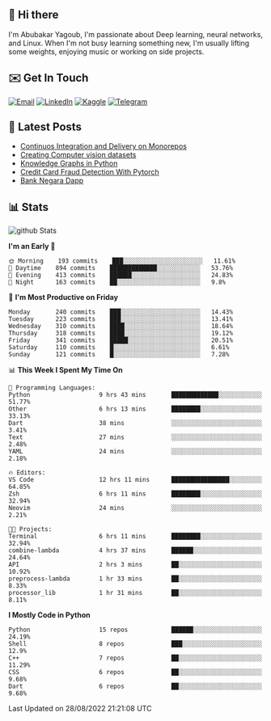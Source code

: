 ## 👋 Hi there

I'm Abubakar Yagoub, I'm passionate about Deep learning, neural networks, and
Linux. When I'm not busy learning something new, I'm usually lifting some
weights, enjoying music or working on side projects.

## ✉️ Get In Touch

[![Email](https://img.shields.io/badge/Email-f1f1f1?style=for-the-badge&logo=gmail&logoColor=0f111a)](mailto:git@blacksuan19.dev)
[![LinkedIn](https://img.shields.io/badge/LinkedIn-0077B5?style=for-the-badge&logo=linkedin&logoColor=white)](https://www.linkedin.com/in/blacksuan19/)
[![Kaggle](https://img.shields.io/badge/Kaggle-5acfff?style=for-the-badge&logo=kaggle&logoColor=white)](http://kaggle.com/abubakaryagob/)
[![Telegram](https://img.shields.io/badge/Telegram-2CA5E0?style=for-the-badge&logo=telegram&logoColor=white)](https://t.me/blacksuan19)

## 📩 Latest Posts

<!-- BLOG-POST-LIST:START -->
- [Continuos Integration and Delivery on Monorepos](http://blacksuan19.dev/blog/github-actions-monorepos/)
- [Creating Computer vision datasets](http://blacksuan19.dev/blog/creating-datasets/)
- [Knowledge Graphs in Python](http://blacksuan19.dev/projects/Knowledge_Graphs/)
- [Credit Card Fraud Detection With Pytorch](http://blacksuan19.dev/projects/credit-card-fraud-detection-with-pytorch/)
- [Bank Negara Dapp](http://blacksuan19.dev/projects/bank-negara/)
<!-- BLOG-POST-LIST:END -->

## 📊 Stats

![github Stats](https://github-readme-stats.vercel.app/api?username=blacksuan19&theme=github_dark&show_icons=true&count_private=true&custom_title=Github%20Stats&hide_border=true)

<!--START_SECTION:waka-->
**I'm an Early 🐤** 

```text
🌞 Morning    193 commits    ███░░░░░░░░░░░░░░░░░░░░░░   11.61% 
🌆 Daytime    894 commits    █████████████░░░░░░░░░░░░   53.76% 
🌃 Evening    413 commits    ██████░░░░░░░░░░░░░░░░░░░   24.83% 
🌙 Night      163 commits    ██░░░░░░░░░░░░░░░░░░░░░░░   9.8%

```
📅 **I'm Most Productive on Friday** 

```text
Monday       240 commits    ███░░░░░░░░░░░░░░░░░░░░░░   14.43% 
Tuesday      223 commits    ███░░░░░░░░░░░░░░░░░░░░░░   13.41% 
Wednesday    310 commits    ████░░░░░░░░░░░░░░░░░░░░░   18.64% 
Thursday     318 commits    ████░░░░░░░░░░░░░░░░░░░░░   19.12% 
Friday       341 commits    █████░░░░░░░░░░░░░░░░░░░░   20.51% 
Saturday     110 commits    █░░░░░░░░░░░░░░░░░░░░░░░░   6.61% 
Sunday       121 commits    █░░░░░░░░░░░░░░░░░░░░░░░░   7.28%

```


📊 **This Week I Spent My Time On** 

```text
💬 Programming Languages: 
Python                   9 hrs 43 mins       █████████████░░░░░░░░░░░░   51.77% 
Other                    6 hrs 13 mins       ████████░░░░░░░░░░░░░░░░░   33.13% 
Dart                     38 mins             ░░░░░░░░░░░░░░░░░░░░░░░░░   3.41% 
Text                     27 mins             ░░░░░░░░░░░░░░░░░░░░░░░░░   2.48% 
YAML                     24 mins             ░░░░░░░░░░░░░░░░░░░░░░░░░   2.18%

🔥 Editors: 
VS Code                  12 hrs 11 mins      ████████████████░░░░░░░░░   64.85% 
Zsh                      6 hrs 11 mins       ████████░░░░░░░░░░░░░░░░░   32.94% 
Neovim                   24 mins             ░░░░░░░░░░░░░░░░░░░░░░░░░   2.21%

🐱‍💻 Projects: 
Terminal                 6 hrs 11 mins       ████████░░░░░░░░░░░░░░░░░   32.94% 
combine-lambda           4 hrs 37 mins       ██████░░░░░░░░░░░░░░░░░░░   24.64% 
API                      2 hrs 3 mins        ██░░░░░░░░░░░░░░░░░░░░░░░   10.92% 
preprocess-lambda        1 hr 33 mins        ██░░░░░░░░░░░░░░░░░░░░░░░   8.33% 
processor_lib            1 hr 31 mins        ██░░░░░░░░░░░░░░░░░░░░░░░   8.11%

```

**I Mostly Code in Python** 

```text
Python                   15 repos            ██████░░░░░░░░░░░░░░░░░░░   24.19% 
Shell                    8 repos             ███░░░░░░░░░░░░░░░░░░░░░░   12.9% 
C++                      7 repos             ██░░░░░░░░░░░░░░░░░░░░░░░   11.29% 
CSS                      6 repos             ██░░░░░░░░░░░░░░░░░░░░░░░   9.68% 
Dart                     6 repos             ██░░░░░░░░░░░░░░░░░░░░░░░   9.68%

```



 Last Updated on 28/08/2022 21:21:08 UTC
<!--END_SECTION:waka-->
